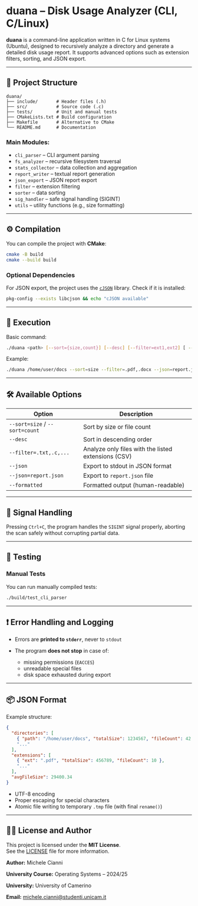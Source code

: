 # duana – Disk Usage Analyzer (CLI, C/Linux)

**duana** is a command-line application written in C for Linux systems (Ubuntu), designed to recursively analyze a directory and generate a detailed disk usage report. It supports advanced options such as extension filters, sorting, and JSON export.

---

## 📂 Project Structure

```
duana/
├── include/       # Header files (.h)
├── src/           # Source code (.c)
├── tests/         # Unit and manual tests
├── CMakeLists.txt # Build configuration
├── Makefile       # Alternative to CMake
└── README.md      # Documentation
```

### Main Modules:

* `cli_parser` – CLI argument parsing
* `fs_analyzer` – recursive filesystem traversal
* `stats_collector` – data collection and aggregation
* `report_writer` – textual report generation
* `json_export` – JSON report export
* `filter` – extension filtering
* `sorter` – data sorting
* `sig_handler` – safe signal handling (SIGINT)
* `utils` – utility functions (e.g., size formatting)

---

## ⚙️ Compilation

You can compile the project with **CMake**:

```bash
cmake -B build
cmake --build build
```


### Optional Dependencies

For JSON export, the project uses the [`cJSON`](https://github.com/DaveGamble/cJSON) library. Check if it is installed:

```bash
pkg-config --exists libcjson && echo "cJSON available"
```

---

## 🚀 Execution

Basic command:

```bash
./duana <path> [--sort={size,count}] [--desc] [--filter=ext1,ext2] [ --json[=file] [--formatted] ]
```

Example:

```bash
./duana /home/user/docs --sort=size --filter=.pdf,.docx --json=report.json
```

---

## 🛠️ Available Options

| Option                         | Description                                         |
|--------------------------------|-----------------------------------------------------|
| `--sort=size` / `--sort=count` | Sort by size or file count                          |
| `--desc`                       | Sort in descending order                            |
| `--filter=.txt,.c,...`         | Analyze only files with the listed extensions (CSV) |
| `--json`                       | Export to stdout in JSON format                     |
| `--json=report.json`           | Export to `report.json` file                        |
| `--formatted`                  | Formatted output (human-readable)                   |

---

## 🧲 Signal Handling

Pressing `Ctrl+C`, the program handles the `SIGINT` signal properly, aborting the scan safely without corrupting partial data.

---

## 🧪 Testing

### Manual Tests

You can run manually compiled tests:

```bash
./build/test_cli_parser
```

---

## ❗ Error Handling and Logging

* Errors are **printed to `stderr`**, never to `stdout`
* The program **does not stop** in case of:

    * missing permissions (`EACCES`)
    * unreadable special files
    * disk space exhausted during export

---

## 📦 JSON Format

Example structure:

```json
{
  "directories": [
    { "path": "/home/user/docs", "totalSize": 1234567, "fileCount": 42 },
    "..."
  ],
  "extensions": [
    { "ext": ".pdf", "totalSize": 456789, "fileCount": 10 },
    "..."
  ],
  "avgFileSize": 29400.34
}
```

* UTF-8 encoding
* Proper escaping for special characters
* Atomic file writing to temporary `.tmp` file (with final `rename()`)

---

## 👨‍💻 License and Author

This project is licensed under the **MIT License**.  
See the [LICENSE](./LICENCE) file for more information.

**Author:** Michele Cianni

**University Course:** Operating Systems – 2024/25

**University:** University of Camerino

**Email:** michele.cianni@studenti.unicam.it
